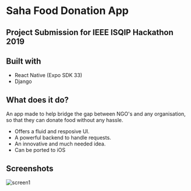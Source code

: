 # Saha Food Donation App
## Project Submission for IEEE ISQIP Hackathon 2019

## Built with
* React Native (Expo SDK 33)
* Django

## What does it do?
An app made to help bridge the gap between NGO's and any organisation, so that they can donate food without any hassle.
 - Offers a fluid and resposive UI.
 - A powerful backend to handle requests.
 - An innovative and much needed idea.
 - Can be ported to iOS

## Screenshots
 ![screen1](./readme-src/2.gif) 